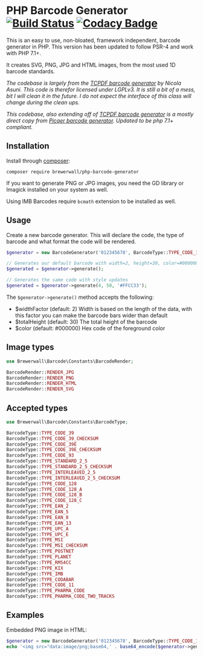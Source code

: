 # PHP Barcode Generator [![Build Status](https://travis-ci.org/brewerwall/php-barcode-generator.svg?branch=master)](https://travis-ci.org/brewerwall/php-barcode-generator) [![Codacy Badge](https://api.codacy.com/project/badge/Grade/767119e854d7443b87a37ebc93697a42)](https://www.codacy.com/manual/Brewerwall/php-barcode-generator?utm_source=github.com&amp;utm_medium=referral&amp;utm_content=brewerwall/php-barcode-generator&amp;utm_campaign=Badge_Grade)
This is an easy to use, non-bloated, framework independent, barcode generator in PHP.  This version has been updated to follow PSR-4 and work with PHP 7.1+.

It creates SVG, PNG, JPG and HTML images, from the most used 1D barcode standards.

*The codebase is largely from the [TCPDF barcode generator](https://github.com/tecnickcom/TCPDF) by Nicola Asuni. This code is therefor licensed under LGPLv3. It is still a bit of a mess, bit I will clean it in the future. I do not expect the interface of this class will change during the clean ups.*

*This codebase, also extending off of [TCPDF barcode generator](https://github.com/tecnickcom/TCPDF) is a mostly direct copy from [Picqer barcode generator](https://github.com/picqer/php-barcode-generator).  Updated to be php 7.1+ compliant.*

## Installation
Install through [composer](https://getcomposer.org/doc/00-intro.md):

```
composer require brewerwall/php-barcode-generator
```

If you want to generate PNG or JPG images, you need the GD library or Imagick installed on your system as well.

Using IMB Barcodes require `bcmath` extension to be installed as well.

## Usage
Create a new barcode generator.  This will declare the code, the type of barcode and what format the code will be rendered.

```php
$generator = new BarcodeGenerator('012345678', BarcodeType::TYPE_CODE_128, BarcodeRender::RENDER_JPG);

// Generates our default barcode with width=2, height=30, color=#000000
$generated = $generator->generate();

// Generates the same code with style updates
$generated = $generator->generate(4, 50, '#FFCC33');
```

The `$generator->generate()` method accepts the following:
- $widthFactor (default: 2) Width is based on the length of the data, with this factor you can make the barcode bars wider than default
- $totalHeight (default: 30) The total height of the barcode
- $color (default: #000000) Hex code of the foreground color

## Image types
```php
use Brewerwall\Barcode\Constants\BarcodeRender;

BarcodeRender::RENDER_JPG
BarcodeRender::RENDER_PNG
BarcodeRender::RENDER_HTML
BarcodeRender::RENDER_SVG
```

## Accepted types
```php
use Brewerwall\Barcode\Constants\BarcodeType;

BarcodeType::TYPE_CODE_39
BarcodeType::TYPE_CODE_39_CHECKSUM
BarcodeType::TYPE_CODE_39E
BarcodeType::TYPE_CODE_39E_CHECKSUM
BarcodeType::TYPE_CODE_93
BarcodeType::TYPE_STANDARD_2_5
BarcodeType::TYPE_STANDARD_2_5_CHECKSUM
BarcodeType::TYPE_INTERLEAVED_2_5
BarcodeType::TYPE_INTERLEAVED_2_5_CHECKSUM
BarcodeType::TYPE_CODE_128
BarcodeType::TYPE_CODE_128_A
BarcodeType::TYPE_CODE_128_B
BarcodeType::TYPE_CODE_128_C
BarcodeType::TYPE_EAN_2
BarcodeType::TYPE_EAN_5
BarcodeType::TYPE_EAN_8
BarcodeType::TYPE_EAN_13
BarcodeType::TYPE_UPC_A
BarcodeType::TYPE_UPC_E
BarcodeType::TYPE_MSI
BarcodeType::TYPE_MSI_CHECKSUM
BarcodeType::TYPE_POSTNET
BarcodeType::TYPE_PLANET
BarcodeType::TYPE_RMS4CC
BarcodeType::TYPE_KIX
BarcodeType::TYPE_IMB
BarcodeType::TYPE_CODABAR
BarcodeType::TYPE_CODE_11
BarcodeType::TYPE_PHARMA_CODE
BarcodeType::TYPE_PHARMA_CODE_TWO_TRACKS
```

## Examples
Embedded PNG image in HTML:

```php
$generator = new BarcodeGenerator('012345678', BarcodeType::TYPE_CODE_128, BarcodeRender::RENDER_JPG);
echo '<img src="data:image/png;base64,' . base64_encode($generator->generate()) . '">';
```
